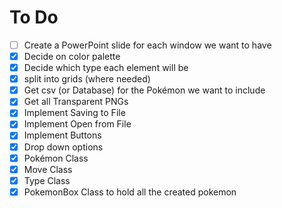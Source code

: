 # To Do

- [ ] Create a PowerPoint slide for each window we want to have
- [x] Decide on color palette
- [x] Decide which type each element will be
- [x] split into grids (where needed)
- [x] Get csv (or Database) for the Pokémon we want to include
- [x] Get all Transparent PNGs
- [x] Implement Saving to File
- [x] Implement Open from File
- [x] Implement Buttons
- [x] Drop down options
- [x] Pokémon Class
- [x] Move Class
- [x] Type Class
- [x] PokemonBox Class to hold all the created pokemon
